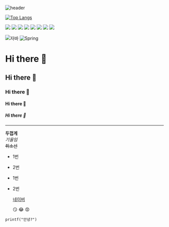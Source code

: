 ![header](https://capsule-render.vercel.app/api?type=rounded&color=auto&height=300&section=header&text=Hello!%20I'm%20dev%20SeungMin&fontSize=55&animation=fadeIn)

[![Top Langs](https://github-readme-stats.vercel.app/api/top-langs/?username=Codemaniac7)](https://github.com/Codemaniac7/github-readme-stats)


<img src="https://img.shields.io/badge/MySQL-4479A1?style=for-the-badge&logo=MySQL&logoColor=white"> <img src="https://img.shields.io/badge/JavaScript-F7DF1E?style=for-the-badge&logo=JavaScript&logoColor=white">
  <img src="https://img.shields.io/badge/vue.js-4FC08D?style=for-the-badge&logo=vue.js&logoColor=white"> 
  <img src="https://img.shields.io/badge/github-181717?style=for-the-badge&logo=github&logoColor=white">
    <img src="https://img.shields.io/badge/css-1572B6?style=for-the-badge&logo=css3&logoColor=white"> 
    <img src="https://img.shields.io/badge/docker-%230db7ed.svg?style=for-the-badge&logo=docker&logoColor=white"> 
    <img src="https://img.shields.io/badge/MongoDB-47A248?style=flat-square&logo=MongoDB&logoColor=white"/>
    <img src="https://img.shields.io/badge/Linux-FCC624?style=flat-square&logo=linux&logoColor=black"/>

    
![자바](https://img.shields.io/badge/-자바-007396?style=flat&logo=Java&logoColor=ffffff)
![Spring](https://img.shields.io/badge/-Spring-6DB33F?style=for-the-badge&logo=Spring&logoColor=white)



# Hi there 👋
## Hi there 👋
### Hi there 👋
#### Hi there 👋
##### Hi there 👋
---

**두껍게** <br>
*기울임* <br>
~~취소선~~ <br>

* 1번
* 2번
* 1번
* 2번

  [네이버](https://www.naver.com)

  :smirk:
  :joy:
  :rage:

```
printf("안녕?")
```
  
